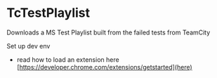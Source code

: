 # TcTestPlaylist
Downloads a MS Test Playlist built from the failed tests from TeamCity

Set up dev env
- read how to load an extension here [https://developer.chrome.com/extensions/getstarted](here)
